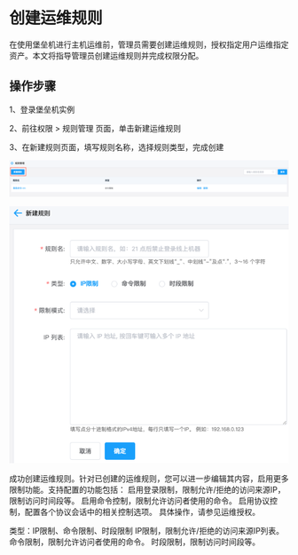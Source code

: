 # 创建运维规则

在使用堡垒机进行主机运维前，管理员需要创建运维规则，授权指定用户运维指定资产。本文将指导管理员创建运维规则并完成权限分配。


## 操作步骤
1、登录堡垒机实例

2、前往权限 > 规则管理 页面，单击新建运维规则

3、在新建规则页面，填写规则名称，选择规则类型，完成创建

![](/image/Bastion/rule1.png) 

![](/image/Bastion/rule2.png) 

成功创建运维规则。针对已创建的运维规则，您可以进一步编辑其内容，启用更多限制功能。支持配置的功能包括：
启用登录限制，限制允许/拒绝的访问来源IP，限制访问时间段等。
启用命令控制，限制允许访问者使用的命令。
启用协议控制，配置各个协议会话中的相关控制选项。
具体操作，请参见运维授权。

类型：IP限制、命令限制、时段限制
IP限制，限制允许/拒绝的访问来源IP列表。
命令限制，限制允许访问者使用的命令。
时段限制，限制访问时间段等。
